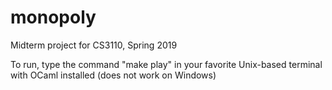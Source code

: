 # monopoly
Midterm project for CS3110, Spring 2019

To run, type the command "make play" in your favorite Unix-based terminal with OCaml installed (does not work on Windows)
